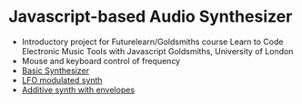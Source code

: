 # Javascript-based Audio Synthesizer

* Introductory project for Futurelearn/Goldsmiths course  Learn to Code Electronic Music Tools with Javascript Goldsmiths, University of London
* Mouse and keyboard control of frequency 
* [Basic Synthesizer](http://danstrong.tech/basic-javascript-synthesizer/basic_synth.html)
* [LFO modulated synth](http://danstrong.tech/basic-javascript-synthesizer/oscillator.html)
* [Additive synth with envelopes](http://danstrong.tech/basic-javascript-synthesizer/envelope.html)
